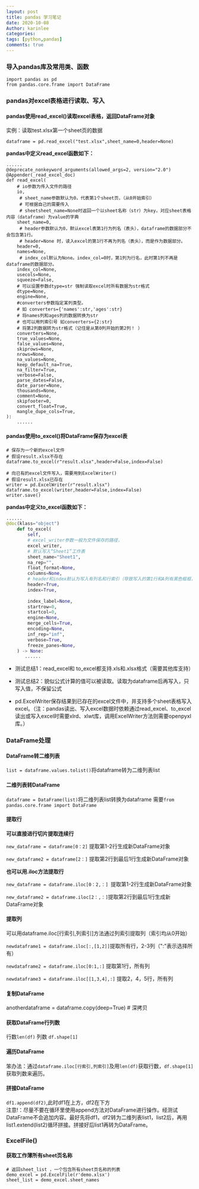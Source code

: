 ```yaml
---
layout: post
title: pandas 学习笔记
date: 2020-10-08
Author: karinlee
categories: 
tags: [python,pandas]
comments: true
---
```


### 导入pandas库及常用类、函数

```
import pandas as pd
from pandas.core.frame import DataFrame
```

### pandas对excel表格进行读取、写入 
####  pandas使用read_excel()读取excel表格，返回DataFrame对象

实例：读取test.xlsx第一个sheet页的数据

```
dataframe = pd.read_excel("test.xlsx",sheet_name=0,header=None)
```

**pandas中定义read_excel函数如下：**


```
......
@deprecate_nonkeyword_arguments(allowed_args=2, version="2.0")
@Appender(_read_excel_doc)
def read_excel(
    # io参数为传入文件的路径
    io,
     # sheet_name参数默认为0，代表第1个sheet页，（从0开始索引）
     # 可根据自己的需要传入
     # sheetsheet_name=None时返回一个以sheet名称（str）为key，对应sheet表格内容（dataframe）为value的字典
    sheet_name=0, 
     # header参数默认为0，默认excel表第1行为列名（表头），dataframe的数据部分不会包含第1行。
     # header=None 时，读入excel的第1行不再为列名（表头），而是作为数据部分。
    header=0,   
    names=None,
     # index_col默认为None。index_col=0时，第1列为行名，此时第1列不再是dataframe的数据部分。
    index_col=None,
    usecols=None,
    squeeze=False,
    # 可以设置参数dtype=str 强制读取excel时所有数据为str格式
    dtype=None,  
    engine=None,
    #converters参数指定某列类型。
    # 如 converters={'names':str,'ages':str} 
    # 将names列和ages列的数据转换为str
    # 也可以用列索引号 如converters={2:str}
    # 将第2列数据转为str格式（记住是从第0列开始的第2列！ ）
    converters=None,
    true_values=None,
    false_values=None,
    skiprows=None,
    nrows=None,
    na_values=None,
    keep_default_na=True,
    na_filter=True,
    verbose=False,
    parse_dates=False,
    date_parser=None,
    thousands=None,
    comment=None,
    skipfooter=0,
    convert_float=True,
    mangle_dupe_cols=True,
):
    ......
```

#### pandas使用to_excel()将DataFrame保存为excel表

```
# 保存为一个新的excel文件
# 假设result.xlsx不存在
dataframe.to_excel(r"result.xlsx",header=False,index=False)
```

```
# 向已有的excel文件写入，需要用到ExcelWriter()
# 假设result.xlsx已存在
writer = pd.ExcelWriter(r"result.xlsx")
dataframe.to_excel(writer,header=False,index=False)
writer.save()
```

**pandas中定义to_excel函数如下：**
```python
......
@doc(klass="object")
    def to_excel(
        self,
        # excel_writer参数一般为文件保存的路径，
        excel_writer,
        # 默认写入“Sheet1”工作表
        sheet_name="Sheet1",
        na_rep="",
        float_format=None,
        columns=None,
        # header和index默认为写入有列名和行索引（导致写入的第1行和A列有黑色框框，可选择为False。）
        header=True,
        index=True,
        
        index_label=None,
        startrow=0,
        startcol=0,
        engine=None,
        merge_cells=True,
        encoding=None,
        inf_rep="inf",
        verbose=True,
        freeze_panes=None,
    ) -> None:
       ......
```


- 测试总结1：read_excel和 to_excel都支持.xls和.xlsx格式（需要其他库支持） 

- 测试总结2：貌似公式计算的值可以被读取。读取为dataframe后再写入，只写入值，不保留公式  

- pd.ExcelWriter保存结果到已存在的excel文件中，并支持多个sheet表格写入excel。（注：pandas读出、写入excel数据时依赖通过read_excel、to_excel读出或写入excel时需要xlrd、xlwt库，调用ExcelWriter方法则需要openpyxl库。） 


### DataFrame处理

#### DataFrame转二维列表

`list = dataframe.values.tolist()`将dataframe转为二维列表list

#### 二维列表转DataFrame

`dataframe = DataFrame(list)`将二维列表list转换为dataframe
需要`from pandas.core.frame import DataFrame`

#### 提取行

**可以直接进行切片提取连续行**  

`new_dataframe = dataframe[0：2]` 提取第1-2行生成新DataFrame对象  

`new_dataframe2 = dataframe[2：]` 提取第2行到最后1行生成新DataFrame对象  

**也可以用.iloc方法提取行**  

`new_dataframe = dataframe.iloc[0：2,：] `提取第1-2行生成新DataFrame对象  

`new_dataframe2 = dataframe.iloc[2：,：]`提取第2行到最后1行生成新DataFrame对象  


#### 提取列

可以用dataframe.iloc[行索引,列索引]方法通过列索引提取列（索引均从0开始）  

`newdataframe1 = dataframe.iloc[:,[1,2]]`提取所有行，2-3列（":"表示选择所有）  

`newdataframe2 = dataframe.iloc[0:1,:]` 提取第1行，所有列  

`newdataframe3 = dataframe.iloc[[1,3,4],:]` 提取2，4，5行，所有列  

#### 复制DataFrame

anotherdataframe = dataframe.copy(deep=True) # 深拷贝


#### 获取DataFrame行列数

行数`len(df)`
列数 `df.shape[1]`


#### 遍历DataFrame

笨办法：通过`dataframe.iloc[行索引,列索引]`及用`len(df)`获取行数，`df.shape[1]`获取列数来遍历。

#### 拼接DataFrame

`df1.append(df2)`,此时df1在上方，df2在下方  
注意!：尽量不要在循环里使用append方法对DataFrame进行操作。经测试DataFrame不会追加内容。最好先将df1，df2转为二维列表list1，list2后，再用list1.extend(list2)循环拼接。拼接好后list1再转为DataFrame。


### ExcelFile()

#### 获取工作薄所有sheet页名称


```
# 返回sheet_list ，一个包含所有sheet页名称的列表
demo_excel = pd.ExcelFile(r'demo.xlsx')
sheet_list = demo_excel.sheet_names
```

